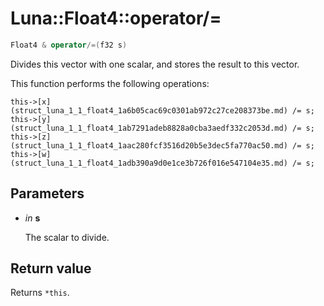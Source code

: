 # Luna::Float4::operator/=

```c++
Float4 & operator/=(f32 s)
```

Divides this vector with one scalar, and stores the result to this vector. 

This function performs the following operations: 
```
this->[x](struct_luna_1_1_float4_1a6b05cac69c0301ab972c27ce208373be.md) /= s;
this->[y](struct_luna_1_1_float4_1ab7291adeb8828a0cba3aedf332c2053d.md) /= s;
this->[z](struct_luna_1_1_float4_1aac280fcf3516d20b5e3dec5fa770ac50.md) /= s;
this->[w](struct_luna_1_1_float4_1adb390a9d0e1ce3b726f016e547104e35.md) /= s;
```


## Parameters
* *in* **s**

    The scalar to divide. 

## Return value
Returns `*this`. 


